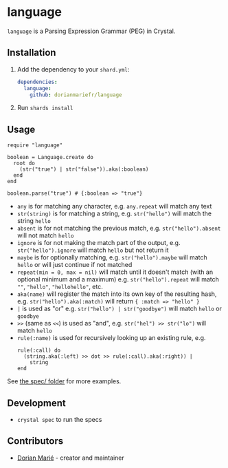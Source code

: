 # language

`language` is a Parsing Expression Grammar (PEG) in Crystal.

## Installation

1. Add the dependency to your `shard.yml`:

   ```yaml
   dependencies:
     language:
       github: dorianmariefr/language
   ```

2. Run `shards install`

## Usage

```crystal
require "language"

boolean = Language.create do
  root do
    (str("true") | str("false")).aka(:boolean)
  end
end

boolean.parse("true") # {:boolean => "true"}
```

- `any` is for matching any character, e.g. `any.repeat` will match any text
- `str(string)` is for matching a string, e.g. `str("hello")` will match the string
  `hello`
- `absent` is for not matching the previous match, e.g. `str("hello").absent`
  will not match `hello`
- `ignore` is for not making the match part of the output, e.g.
  `str("hello").ignore` will match `hello` but not return it
- `maybe` is for optionally matching, e.g. `str("hello").maybe` will match
  `hello` or will just continue if not matched
- `repeat(min = 0, max = nil)` will match until it doesn't match (with an
  optional minimum and a maximum) e.g. `str("hello").repeat` will match `""`,
  `"hello"`, `"hellohello"`, etc.
- `aka(name)` will register the match into its own key of the resulting hash,
  e.g. `str("hello").aka(:match)` will return `{ :match => "hello" }`
- `|` is used as "or" e.g. `str("hello") | str("goodbye")` will match `hello` or
  `goodbye`
- `>>` (same as `<<`) is used as "and", e.g. `str("hel") >> str("lo")`
  will match `hello`
- `rule(:name)` is used for recursively looking up an existing rule, e.g.
  ```crystal
  rule(:call) do
    (string.aka(:left) >> dot >> rule(:call).aka(:right)) |
      string
  end
  ```

See [the spec/ folder](https://github.com/dorianmariefr/language/tree/main/spec)
for more examples.

## Development

- `crystal spec` to run the specs

## Contributors

- [Dorian Marié](https://github.com/dorianmariefr) - creator and maintainer
